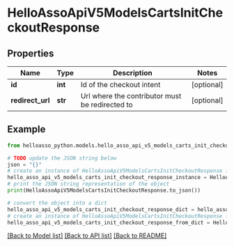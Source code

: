 # HelloAssoApiV5ModelsCartsInitCheckoutResponse


## Properties

Name | Type | Description | Notes
------------ | ------------- | ------------- | -------------
**id** | **int** | Id of the checkout intent | [optional] 
**redirect_url** | **str** | Url where the contributor must be redirected to | [optional] 

## Example

```python
from helloasso_python.models.hello_asso_api_v5_models_carts_init_checkout_response import HelloAssoApiV5ModelsCartsInitCheckoutResponse

# TODO update the JSON string below
json = "{}"
# create an instance of HelloAssoApiV5ModelsCartsInitCheckoutResponse from a JSON string
hello_asso_api_v5_models_carts_init_checkout_response_instance = HelloAssoApiV5ModelsCartsInitCheckoutResponse.from_json(json)
# print the JSON string representation of the object
print(HelloAssoApiV5ModelsCartsInitCheckoutResponse.to_json())

# convert the object into a dict
hello_asso_api_v5_models_carts_init_checkout_response_dict = hello_asso_api_v5_models_carts_init_checkout_response_instance.to_dict()
# create an instance of HelloAssoApiV5ModelsCartsInitCheckoutResponse from a dict
hello_asso_api_v5_models_carts_init_checkout_response_from_dict = HelloAssoApiV5ModelsCartsInitCheckoutResponse.from_dict(hello_asso_api_v5_models_carts_init_checkout_response_dict)
```
[[Back to Model list]](../README.md#documentation-for-models) [[Back to API list]](../README.md#documentation-for-api-endpoints) [[Back to README]](../README.md)


